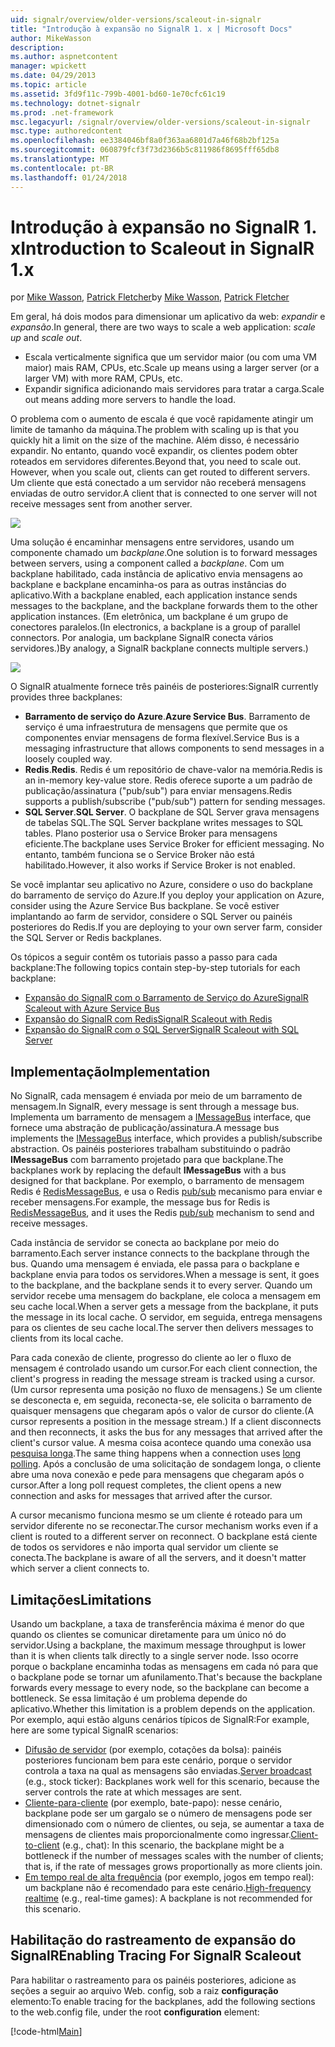 ```yaml
---
uid: signalr/overview/older-versions/scaleout-in-signalr
title: "Introdução à expansão no SignalR 1. x | Microsoft Docs"
author: MikeWasson
description: 
ms.author: aspnetcontent
manager: wpickett
ms.date: 04/29/2013
ms.topic: article
ms.assetid: 3fd9f11c-799b-4001-bd60-1e70cfc61c19
ms.technology: dotnet-signalr
ms.prod: .net-framework
msc.legacyurl: /signalr/overview/older-versions/scaleout-in-signalr
msc.type: authoredcontent
ms.openlocfilehash: ee3384046bf8a0f363aa6801d7a46f68b2bf125a
ms.sourcegitcommit: 060879fcf3f73d2366b5c811986f8695fff65db8
ms.translationtype: MT
ms.contentlocale: pt-BR
ms.lasthandoff: 01/24/2018
---
```

<a name="introduction-to-scaleout-in-signalr-1x"></a><span data-ttu-id="32f89-102">Introdução à expansão no SignalR 1. x</span><span class="sxs-lookup"><span data-stu-id="32f89-102">Introduction to Scaleout in SignalR 1.x</span></span>
====================
<span data-ttu-id="32f89-103">por [Mike Wasson](https://github.com/MikeWasson), [Patrick Fletcher](https://github.com/pfletcher)</span><span class="sxs-lookup"><span data-stu-id="32f89-103">by [Mike Wasson](https://github.com/MikeWasson), [Patrick Fletcher](https://github.com/pfletcher)</span></span>

<span data-ttu-id="32f89-104">Em geral, há dois modos para dimensionar um aplicativo da web: *expandir* e *expansão*.</span><span class="sxs-lookup"><span data-stu-id="32f89-104">In general, there are two ways to scale a web application: *scale up* and *scale out*.</span></span>

- <span data-ttu-id="32f89-105">Escala verticalmente significa que um servidor maior (ou com uma VM maior) mais RAM, CPUs, etc.</span><span class="sxs-lookup"><span data-stu-id="32f89-105">Scale up means using a larger server (or a larger VM) with more RAM, CPUs, etc.</span></span>
- <span data-ttu-id="32f89-106">Expandir significa adicionando mais servidores para tratar a carga.</span><span class="sxs-lookup"><span data-stu-id="32f89-106">Scale out means adding more servers to handle the load.</span></span>

<span data-ttu-id="32f89-107">O problema com o aumento de escala é que você rapidamente atingir um limite de tamanho da máquina.</span><span class="sxs-lookup"><span data-stu-id="32f89-107">The problem with scaling up is that you quickly hit a limit on the size of the machine.</span></span> <span data-ttu-id="32f89-108">Além disso, é necessário expandir. No entanto, quando você expandir, os clientes podem obter roteados em servidores diferentes.</span><span class="sxs-lookup"><span data-stu-id="32f89-108">Beyond that, you need to scale out. However, when you scale out, clients can get routed to different servers.</span></span> <span data-ttu-id="32f89-109">Um cliente que está conectado a um servidor não receberá mensagens enviadas de outro servidor.</span><span class="sxs-lookup"><span data-stu-id="32f89-109">A client that is connected to one server will not receive messages sent from another server.</span></span>

![](scaleout-in-signalr/_static/image1.png)

<span data-ttu-id="32f89-110">Uma solução é encaminhar mensagens entre servidores, usando um componente chamado um *backplane*.</span><span class="sxs-lookup"><span data-stu-id="32f89-110">One solution is to forward messages between servers, using a component called a *backplane*.</span></span> <span data-ttu-id="32f89-111">Com um backplane habilitado, cada instância de aplicativo envia mensagens ao backplane e backplane encaminha-os para as outras instâncias do aplicativo.</span><span class="sxs-lookup"><span data-stu-id="32f89-111">With a backplane enabled, each application instance sends messages to the backplane, and the backplane forwards them to the other application instances.</span></span> <span data-ttu-id="32f89-112">(Em eletrônica, um backplane é um grupo de conectores paralelos.</span><span class="sxs-lookup"><span data-stu-id="32f89-112">(In electronics, a backplane is a group of parallel connectors.</span></span> <span data-ttu-id="32f89-113">Por analogia, um backplane SignalR conecta vários servidores.)</span><span class="sxs-lookup"><span data-stu-id="32f89-113">By analogy, a SignalR backplane connects multiple servers.)</span></span>

![](scaleout-in-signalr/_static/image2.png)

<span data-ttu-id="32f89-114">O SignalR atualmente fornece três painéis de posteriores:</span><span class="sxs-lookup"><span data-stu-id="32f89-114">SignalR currently provides three backplanes:</span></span>

- <span data-ttu-id="32f89-115">**Barramento de serviço do Azure**.</span><span class="sxs-lookup"><span data-stu-id="32f89-115">**Azure Service Bus**.</span></span> <span data-ttu-id="32f89-116">Barramento de serviço é uma infraestrutura de mensagens que permite que os componentes enviar mensagens de forma flexível.</span><span class="sxs-lookup"><span data-stu-id="32f89-116">Service Bus is a messaging infrastructure that allows components to send messages in a loosely coupled way.</span></span>
- <span data-ttu-id="32f89-117">**Redis**.</span><span class="sxs-lookup"><span data-stu-id="32f89-117">**Redis**.</span></span> <span data-ttu-id="32f89-118">Redis é um repositório de chave-valor na memória.</span><span class="sxs-lookup"><span data-stu-id="32f89-118">Redis is an in-memory key-value store.</span></span> <span data-ttu-id="32f89-119">Redis oferece suporte a um padrão de publicação/assinatura ("pub/sub") para enviar mensagens.</span><span class="sxs-lookup"><span data-stu-id="32f89-119">Redis supports a publish/subscribe ("pub/sub") pattern for sending messages.</span></span>
- <span data-ttu-id="32f89-120">**SQL Server**.</span><span class="sxs-lookup"><span data-stu-id="32f89-120">**SQL Server**.</span></span> <span data-ttu-id="32f89-121">O backplane de SQL Server grava mensagens de tabelas SQL.</span><span class="sxs-lookup"><span data-stu-id="32f89-121">The SQL Server backplane writes messages to SQL tables.</span></span> <span data-ttu-id="32f89-122">Plano posterior usa o Service Broker para mensagens eficiente.</span><span class="sxs-lookup"><span data-stu-id="32f89-122">The backplane uses Service Broker for efficient messaging.</span></span> <span data-ttu-id="32f89-123">No entanto, também funciona se o Service Broker não está habilitado.</span><span class="sxs-lookup"><span data-stu-id="32f89-123">However, it also works if Service Broker is not enabled.</span></span>

<span data-ttu-id="32f89-124">Se você implantar seu aplicativo no Azure, considere o uso do backplane do barramento de serviço do Azure.</span><span class="sxs-lookup"><span data-stu-id="32f89-124">If you deploy your application on Azure, consider using the Azure Service Bus backplane.</span></span> <span data-ttu-id="32f89-125">Se você estiver implantando ao farm de servidor, considere o SQL Server ou painéis posteriores do Redis.</span><span class="sxs-lookup"><span data-stu-id="32f89-125">If you are deploying to your own server farm, consider the SQL Server or Redis backplanes.</span></span>

<span data-ttu-id="32f89-126">Os tópicos a seguir contêm os tutoriais passo a passo para cada backplane:</span><span class="sxs-lookup"><span data-stu-id="32f89-126">The following topics contain step-by-step tutorials for each backplane:</span></span>

- [<span data-ttu-id="32f89-127">Expansão do SignalR com o Barramento de Serviço do Azure</span><span class="sxs-lookup"><span data-stu-id="32f89-127">SignalR Scaleout with Azure Service Bus</span></span>](scaleout-with-windows-azure-service-bus.md)
- [<span data-ttu-id="32f89-128">Expansão do SignalR com Redis</span><span class="sxs-lookup"><span data-stu-id="32f89-128">SignalR Scaleout with Redis</span></span>](scaleout-with-redis.md)
- [<span data-ttu-id="32f89-129">Expansão do SignalR com o SQL Server</span><span class="sxs-lookup"><span data-stu-id="32f89-129">SignalR Scaleout with SQL Server</span></span>](scaleout-with-sql-server.md)

## <a name="implementation"></a><span data-ttu-id="32f89-130">Implementação</span><span class="sxs-lookup"><span data-stu-id="32f89-130">Implementation</span></span>

<span data-ttu-id="32f89-131">No SignalR, cada mensagem é enviada por meio de um barramento de mensagem.</span><span class="sxs-lookup"><span data-stu-id="32f89-131">In SignalR, every message is sent through a message bus.</span></span> <span data-ttu-id="32f89-132">Implementa um barramento de mensagem a [IMessageBus](https://msdn.microsoft.com/library/microsoft.aspnet.signalr.messaging.imessagebus(v=vs.100).aspx) interface, que fornece uma abstração de publicação/assinatura.</span><span class="sxs-lookup"><span data-stu-id="32f89-132">A message bus implements the [IMessageBus](https://msdn.microsoft.com/library/microsoft.aspnet.signalr.messaging.imessagebus(v=vs.100).aspx) interface, which provides a publish/subscribe abstraction.</span></span> <span data-ttu-id="32f89-133">Os painéis posteriores trabalham substituindo o padrão **IMessageBus** com barramento projetado para que backplane.</span><span class="sxs-lookup"><span data-stu-id="32f89-133">The backplanes work by replacing the default **IMessageBus** with a bus designed for that backplane.</span></span> <span data-ttu-id="32f89-134">Por exemplo, o barramento de mensagem Redis é [RedisMessageBus](https://msdn.microsoft.com/library/microsoft.aspnet.signalr.redis.redismessagebus(v=vs.100).aspx), e usa o Redis [pub/sub](http://redis.io/topics/pubsub) mecanismo para enviar e receber mensagens.</span><span class="sxs-lookup"><span data-stu-id="32f89-134">For example, the message bus for Redis is [RedisMessageBus](https://msdn.microsoft.com/library/microsoft.aspnet.signalr.redis.redismessagebus(v=vs.100).aspx), and it uses the Redis [pub/sub](http://redis.io/topics/pubsub) mechanism to send and receive messages.</span></span>

<span data-ttu-id="32f89-135">Cada instância de servidor se conecta ao backplane por meio do barramento.</span><span class="sxs-lookup"><span data-stu-id="32f89-135">Each server instance connects to the backplane through the bus.</span></span> <span data-ttu-id="32f89-136">Quando uma mensagem é enviada, ele passa para o backplane e backplane envia para todos os servidores.</span><span class="sxs-lookup"><span data-stu-id="32f89-136">When a message is sent, it goes to the backplane, and the backplane sends it to every server.</span></span> <span data-ttu-id="32f89-137">Quando um servidor recebe uma mensagem do backplane, ele coloca a mensagem em seu cache local.</span><span class="sxs-lookup"><span data-stu-id="32f89-137">When a server gets a message from the backplane, it puts the message in its local cache.</span></span> <span data-ttu-id="32f89-138">O servidor, em seguida, entrega mensagens para os clientes de seu cache local.</span><span class="sxs-lookup"><span data-stu-id="32f89-138">The server then delivers messages to clients from its local cache.</span></span>

<span data-ttu-id="32f89-139">Para cada conexão de cliente, progresso do cliente ao ler o fluxo de mensagem é controlado usando um cursor.</span><span class="sxs-lookup"><span data-stu-id="32f89-139">For each client connection, the client's progress in reading the message stream is tracked using a cursor.</span></span> <span data-ttu-id="32f89-140">(Um cursor representa uma posição no fluxo de mensagens.) Se um cliente se desconecta e, em seguida, reconecta-se, ele solicita o barramento de quaisquer mensagens que chegaram após o valor de cursor do cliente.</span><span class="sxs-lookup"><span data-stu-id="32f89-140">(A cursor represents a position in the message stream.) If a client disconnects and then reconnects, it asks the bus for any messages that arrived after the client's cursor value.</span></span> <span data-ttu-id="32f89-141">A mesma coisa acontece quando uma conexão usa [pesquisa longa](../getting-started/introduction-to-signalr.md#transports).</span><span class="sxs-lookup"><span data-stu-id="32f89-141">The same thing happens when a connection uses [long polling](../getting-started/introduction-to-signalr.md#transports).</span></span> <span data-ttu-id="32f89-142">Após a conclusão de uma solicitação de sondagem longa, o cliente abre uma nova conexão e pede para mensagens que chegaram após o cursor.</span><span class="sxs-lookup"><span data-stu-id="32f89-142">After a long poll request completes, the client opens a new connection and asks for messages that arrived after the cursor.</span></span>

<span data-ttu-id="32f89-143">A cursor mecanismo funciona mesmo se um cliente é roteado para um servidor diferente no se reconectar.</span><span class="sxs-lookup"><span data-stu-id="32f89-143">The cursor mechanism works even if a client is routed to a different server on reconnect.</span></span> <span data-ttu-id="32f89-144">O backplane está ciente de todos os servidores e não importa qual servidor um cliente se conecta.</span><span class="sxs-lookup"><span data-stu-id="32f89-144">The backplane is aware of all the servers, and it doesn't matter which server a client connects to.</span></span>

## <a name="limitations"></a><span data-ttu-id="32f89-145">Limitações</span><span class="sxs-lookup"><span data-stu-id="32f89-145">Limitations</span></span>

<span data-ttu-id="32f89-146">Usando um backplane, a taxa de transferência máxima é menor do que quando os clientes se comunicar diretamente para um único nó do servidor.</span><span class="sxs-lookup"><span data-stu-id="32f89-146">Using a backplane, the maximum message throughput is lower than it is when clients talk directly to a single server node.</span></span> <span data-ttu-id="32f89-147">Isso ocorre porque o backplane encaminha todas as mensagens em cada nó para que o backplane pode se tornar um afunilamento.</span><span class="sxs-lookup"><span data-stu-id="32f89-147">That's because the backplane forwards every message to every node, so the backplane can become a bottleneck.</span></span> <span data-ttu-id="32f89-148">Se essa limitação é um problema depende do aplicativo.</span><span class="sxs-lookup"><span data-stu-id="32f89-148">Whether this limitation is a problem depends on the application.</span></span> <span data-ttu-id="32f89-149">Por exemplo, aqui estão alguns cenários típicos de SignalR:</span><span class="sxs-lookup"><span data-stu-id="32f89-149">For example, here are some typical SignalR scenarios:</span></span>

- <span data-ttu-id="32f89-150">[Difusão de servidor](tutorial-server-broadcast-with-aspnet-signalr.md) (por exemplo, cotações da bolsa): painéis posteriores funcionam bem para este cenário, porque o servidor controla a taxa na qual as mensagens são enviadas.</span><span class="sxs-lookup"><span data-stu-id="32f89-150">[Server broadcast](tutorial-server-broadcast-with-aspnet-signalr.md) (e.g., stock ticker): Backplanes work well for this scenario, because the server controls the rate at which messages are sent.</span></span>
- <span data-ttu-id="32f89-151">[Cliente-para-cliente](tutorial-getting-started-with-signalr.md) (por exemplo, bate-papo): nesse cenário, backplane pode ser um gargalo se o número de mensagens pode ser dimensionado com o número de clientes, ou seja, se aumentar a taxa de mensagens de clientes mais proporcionalmente como ingressar.</span><span class="sxs-lookup"><span data-stu-id="32f89-151">[Client-to-client](tutorial-getting-started-with-signalr.md) (e.g., chat): In this scenario, the backplane might be a bottleneck if the number of messages scales with the number of clients; that is, if the rate of messages grows proportionally as more clients join.</span></span>
- <span data-ttu-id="32f89-152">[Em tempo real de alta frequência](tutorial-high-frequency-realtime-with-signalr.md) (por exemplo, jogos em tempo real): um backplane não é recomendado para este cenário.</span><span class="sxs-lookup"><span data-stu-id="32f89-152">[High-frequency realtime](tutorial-high-frequency-realtime-with-signalr.md) (e.g., real-time games): A backplane is not recommended for this scenario.</span></span>

## <a name="enabling-tracing-for-signalr-scaleout"></a><span data-ttu-id="32f89-153">Habilitação do rastreamento de expansão do SignalR</span><span class="sxs-lookup"><span data-stu-id="32f89-153">Enabling Tracing For SignalR Scaleout</span></span>

<span data-ttu-id="32f89-154">Para habilitar o rastreamento para os painéis posteriores, adicione as seções a seguir ao arquivo Web. config, sob a raiz **configuração** elemento:</span><span class="sxs-lookup"><span data-stu-id="32f89-154">To enable tracing for the backplanes, add the following sections to the web.config file, under the root **configuration** element:</span></span>

[!code-html[Main](scaleout-in-signalr/samples/sample1.html)]
